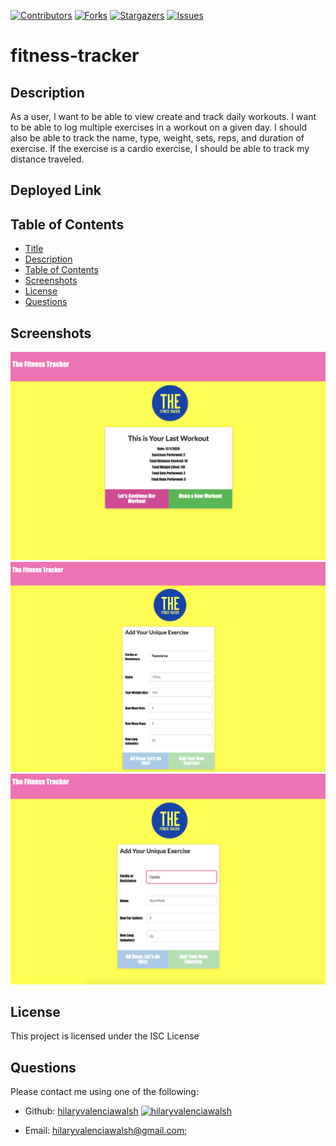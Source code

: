 [contributors-shield]: https://img.shields.io/github/contributors/hilaryvalenciawalsh/fitness-tracker.svg?style=flat-square
[contributors-url]: https://github.com/hilaryvalenciawalsh/fitness-tracker/graphs/contributors
[forks-shield]: https://img.shields.io/github/forks/hilaryvalenciawalsh/fitness-tracker.svg?style=flat-square
[forks-url]: https://github.com/hilaryvalenciawalsh/fitness-tracker/network/members
[stars-shield]: https://img.shields.io/github/stars/hilaryvalenciawalsh/fitness-tracker.svg?style=flat-square
[stars-url]: https://github.com/hilaryvalenciawalsh/fitness-tracker/stargazers
[issues-shield]: https://img.shields.io/github/issues/hilaryvalenciawalsh/fitness-tracker.svg?style=flat-square
[issues-url]: https://github.com/hilaryvalenciawalsh/fitness-tracker/issues
[![Contributors][contributors-shield]][contributors-url] [![Forks][forks-shield]][forks-url] [![Stargazers][stars-shield]][stars-url] [![Issues][issues-shield]][issues-url] 
# fitness-tracker

## Description
As a user, I want to be able to view create and track daily workouts. I want to be able to log multiple exercises in a workout on a given day. I should also be able to track the name, type, weight, sets, reps, and duration of exercise. If the exercise is a cardio exercise, I should be able to track my distance traveled.

## Deployed Link


## Table of Contents
- [Title](#title)
- [Description](#description)
- [Table of Contents](#table-of-contents)
- [Screenshots](#screenshots)
- [License](#license)
- [Questions](#questions)

## Screenshots
<img src="mainpage.png" alt="fitness-tracker"/>
<img src="1.png" alt="fitness-tracker"/>
<img src="2.png" alt="fitness-tracker"/>

## License
This project is licensed under the ISC License
   
## Questions
Please contact me using one of the following:
    
- Github: [hilaryvalenciawalsh](https://gist.github.com/hilaryvalenciawalsh)  [<img src="https://avatars1.githubusercontent.com/u/67081309?v=4" height="50" width="50" alt="hilaryvalenciawalsh"/>](https://gist.github.com/hilaryvalenciawalsh) 
    
- Email: hilaryvalenciawalsh@gmail.com;

